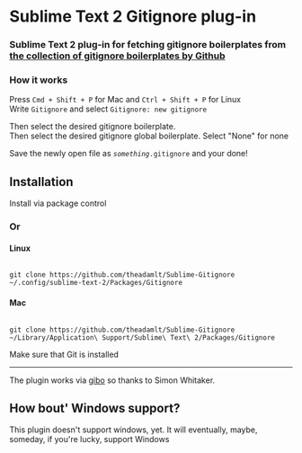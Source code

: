 <h1>Sublime Text 2 Gitignore plug-in</h1>

<h3>Sublime Text 2 plug-in for fetching gitignore boilerplates from <a href="https://github.com/github/gitignore">the collection of gitignore boilerplates by Github</a></h3>

<h3>How it works</h3>
Press <code>Cmd + Shift + P</code> for Mac and <code>Ctrl + Shift + P</code> for Linux<br />
Write <code>Gitignore</code> and select <code>Gitignore: new gitignore</code>

Then select the desired gitignore boilerplate.<br>
Then select the desired gitignore global boilerplate. Select "None" for none<br>

Save the newly open file as <code><i>something</i>.gitignore</code> and your done!

<h2>Installation</h2>

Install via package control

<h3>Or</h3>

<h4>Linux</h4>

<code>
git clone https://github.com/theadamlt/Sublime-Gitignore ~/.config/sublime-text-2/Packages/Gitignore
</code>


<h4>Mac</h4>

<code>
git clone https://github.com/theadamlt/Sublime-Gitignore ~/Library/Application\ Support/Sublime\ Text\ 2/Packages/Gitignore
</code>


Make sure that Git is installed

<hr>

The plugin works via <a href="https://github.com/simonwhitaker/gitignore-boilerplates">gibo</a> so thanks to Simon Whitaker.

<h2>How bout' Windows support?</h2>
This plugin doesn't support windows, yet.
It will eventually, maybe, someday, if you're lucky,  support Windows